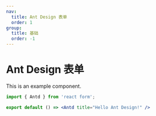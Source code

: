 ```yaml
---
nav: 
  title: Ant Design 表单
  order: 1
group:
  title: 基础
  order: -1
---
```


# Ant Design 表单

This is an example component.

```jsx
import { Antd } from 'react form';

export default () => <Antd title="Hello Ant Design!" />
```
